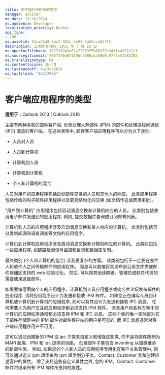 ```yaml
---
title: 客户端应用程序的类型
manager: soliver
ms.date: 11/16/2014
ms.audience: Developer
localization_priority: Normal
api_type:
- COM
ms.assetid: 52ce22a9-3ec2-481c-bb91-7a5bcca817f5
description: 上次修改时间：2011 年 7 月 23 日
ms.openlocfilehash: 167710243c61a7226375b88977c94ff4a517c1c3
ms.sourcegitcommit: 8657170d071f9bcf680aba50b9c07f2a4fb82283
ms.translationtype: MT
ms.contentlocale: zh-CN
ms.lasthandoff: 04/28/2019
ms.locfileid: "33417054"
---
```

# <a name="types-of-client-applications"></a>客户端应用程序的类型

  
  
**适用于**：Outlook 2013 | Outlook 2016 
  
主要有两种类型的邮件客户端: 负责处理人际邮件 (IPM) 的邮件和处理进程间通信 (IPC) 消息的客户端。 在这些类型中, 邮件客户端应用程序可以分为以下类别:
  
- 人员对人员
    
- 人员到计算机
    
- 计算机到人员
    
- 计算机到计算机
    
- 个人和计算机的混合
    
人员对用户的应用程序包括启动邮件交换的人员和其他人的响应。 此类应用程序包括传统的电子邮件应用程序以及更具结构化的交换 (如文档传送或费用审批)。
  
"用户到计算机" 应用程序包括启动消息交换和计算机响应的人员。 此类别包括使用电子邮件发送到的应用程序, 例如, 提交数据库查询或订阅邮寄列表。
  
计算机到人员的应用程序涉及启动消息交换和某人响应的计算机。 此类别包括可分发新闻源和调查调查等文档的应用程序。
  
计算机到计算机应用程序涉及启动消息交换和计算机响应的计算机。 此类别包括一些应用程序, 如链路检测信号监控和目录和数据库复制。
  
最终类别 (个人和计算机的组合) 涉及更复杂的方案。 此类别包括不一定要在发件人和收件人之间传输邮件的应用程序。 而是可以直接将其发布到公用文件夹或邮件存储区支持的 web 网站论坛。 然后, 可以按其他读取者、管理员或软件代理的需要使用这些邮件。
  
如果要编写面向个人的应用程序、计算机到人员应用程序或向公共论坛发布邮件的应用程序, 请将应用程序设计为发送和接收 IPM 邮件。 如果您正在编写人员到计算机或计算机到计算机的应用程序, 则可以将其设计为发送和接收 IPC 消息。 任何需要人为用户交互的应用程序都必须支持 IPM 邮件。 涉及用户和各种方案中的计算机的应用程序通常都必须支持 IPM 和 IPC 消息。 这两个类的唯一实际区别在于邮件存储区中的 IPM 邮件对邮件客户端的用户是可见的, 而 IPC 消息通常对客户端应用程序用户不可见。 
  
您可以通过创建新的 IPM 或 ipc 子类来自定义和增强这些类, 而不是将邮件限制为 MAPI 超类、IPM 和 ipc 提供的功能。 创建邮件子类包含 inventing 从超类继承的新邮件类。 例如, 如果您的个人到人员的应用程序专用化在客户关系管理中, 则可以通过定义 ipm 超类来为 ipm 超类划分子类。Contact. Customer 类和创建描述客户的属性。 除了支持这些自定义属性之外, 您的 IPM。Contact. Customer 邮件将继承所有 IPM 邮件所支持的属性。
  


